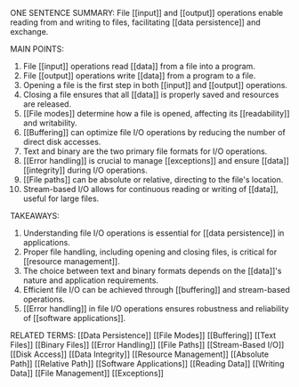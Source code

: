 ONE SENTENCE SUMMARY:
File [[input]] and [[output]] operations enable reading from and writing to files, facilitating [[data persistence]] and exchange.

MAIN POINTS:
1. File [[input]] operations read [[data]] from a file into a program.
2. File [[output]] operations write [[data]] from a program to a file.
3. Opening a file is the first step in both [[input]] and [[output]] operations.
4. Closing a file ensures that all [[data]] is properly saved and resources are released.
5. [[File modes]] determine how a file is opened, affecting its [[readability]] and writability.
6. [[Buffering]] can optimize file I/O operations by reducing the number of direct disk accesses.
7. Text and binary are the two primary file formats for I/O operations.
8. [[Error handling]] is crucial to manage [[exceptions]] and ensure [[data]] [[integrity]] during I/O operations.
9. [[File paths]] can be absolute or relative, directing to the file's location.
10. Stream-based I/O allows for continuous reading or writing of [[data]], useful for large files.

TAKEAWAYS:
1. Understanding file I/O operations is essential for [[data persistence]] in applications.
2. Proper file handling, including opening and closing files, is critical for [[resource management]].
3. The choice between text and binary formats depends on the [[data]]'s nature and application requirements.
4. Efficient file I/O can be achieved through [[buffering]] and stream-based operations.
5. [[Error handling]] in file I/O operations ensures robustness and reliability of [[software applications]].

RELATED TERMS:
[[Data Persistence]]
[[File Modes]]
[[Buffering]]
[[Text Files]]
[[Binary Files]]
[[Error Handling]]
[[File Paths]]
[[Stream-Based I/O]]
[[Disk Access]]
[[Data Integrity]]
[[Resource Management]]
[[Absolute Path]]
[[Relative Path]]
[[Software Applications]]
[[Reading Data]]
[[Writing Data]]
[[File Management]]
[[Exceptions]]